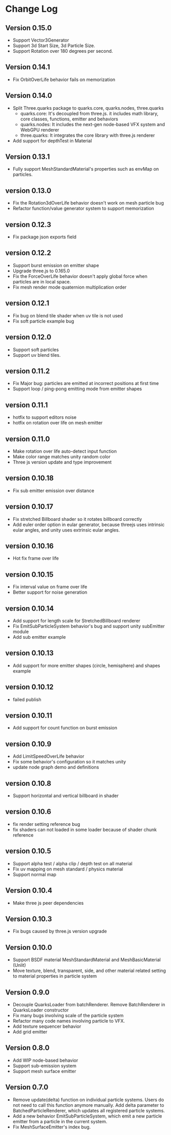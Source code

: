 # Change Log
## Version 0.15.0
- Support Vector3Generator
- Support 3d Start Size, 3d Particle Size.
- Support Rotation over 180 degrees per second.

## Version 0.14.1
- Fix OrbitOverLife behavior fails on memorization

## Version 0.14.0
- Split Three.quarks package to quarks.core, quarks.nodes, three.quarks
  - quarks.core: It's decoupled from three.js. it includes math library, core classes, functions, emitter and behaviors
  - quarks.nodes: It includes the next-gen node-based VFX system and WebGPU renderer
  - three.quarks: It integrates the core library with three.js renderer
- Add support for depthTest in Material

## Version 0.13.1
- Fully support MeshStandardMaterial's properties such as envMap on particles.

## version 0.13.0
- Fix the Rotation3dOverLife behavior doesn't work on mesh particle bug
- Refactor function/value generator system to support memorization

## version 0.12.3
- Fix package json exports field

## version 0.12.2
- Support burst emission on emitter shape
- Upgrade three.js to 0.165.0
- Fix the ForceOverLife behavior doesn't apply global force when particles are in local space.
- Fix mesh render mode quaternion multiplication order

## version 0.12.1
- Fix bug on blend tile shader when uv tile is not used
- Fix soft particle example bug

## version 0.12.0
- Support soft particles
- Support uv blend tiles.

## version 0.11.2
- Fix Major bug: particles are emitted at incorrect positions at first time
- Support loop / ping-pong emitting mode from emitter shapes

## version 0.11.1
- hotfix to support editors noise
- hotfix on rotation over life on mesh emitter

## version 0.11.0
- Make rotation over life auto-detect input function
- Make color range matches unity random color
- Three js version update and type improvement

## version 0.10.18
- Fix sub emitter emission over distance

## version 0.10.17
- Fix stretched Billboard shader so it rotates billboard correctly
- Add euler order option in eular generator, because threejs uses intrinsic eular angles, and unity
uses extrinsic eular angles.

## version 0.10.16
- Hot fix frame over life

## version 0.10.15
- Fix interval value on frame over life
- Better support for noise generation

## version 0.10.14
- Add support for length scale for StretchedBillboard renderer
- Fix EmitSubParticleSystem behavior's bug and support unity subEmitter module
- Add sub emitter example

## version 0.10.13
- Add support for more emitter shapes (circle, hemisphere) and shapes example

## version 0.10.12
- failed publish

## version 0.10.11
- Add support for count function on burst emission 

## version 0.10.9
- Add LimitSpeedOverLife behavior
- Fix some behavior's configuration so it matches unity
- update node graph demo and definitions

## version 0.10.8
- Support horizontal and vertical billboard in shader

## version 0.10.6
- fix render setting reference bug
- fix shaders can not loaded in some loader because of shader chunk reference 

## version 0.10.5
- Support alpha test / alpha clip / depth test on all material
- Fix uv mapping on mesh standard / physics material
- Support normal map

## Version 0.10.4
- Make three js peer dependencies

## Version 0.10.3
- Fix bugs caused by three.js version upgrade

## Version 0.10.0
- Support BSDF material MeshStandardMaterial and MeshBasicMaterial (Unlit)
- Move texture, blend, transparent, side, and other material related setting to material properties in particle system

## Version 0.9.0
- Decouple QuarksLoader from batchRenderer. Remove BatchRenderer in QuarksLoader constructor
- Fix many bugs involving scale of the particle system
- Refactor many code names involving particle to VFX.
- Add texture sequencer behavior
- Add grid emitter

## Version 0.8.0
- Add WIP node-based behavior
- Support sub-emission system
- Support mesh surface emitter

## Version 0.7.0
- Remove update(delta) function on individual particle systems. 
Users do not need to call this function anymore manually. Add delta
parameter to BatchedParticleRenderer, which updates all registered
particle systems.
- Add a new behavior EmitSubParticleSystem, which emit a new particle emitter 
from a particle in the current system. 
- Fix MeshSurfaceEmitter's index bug.
